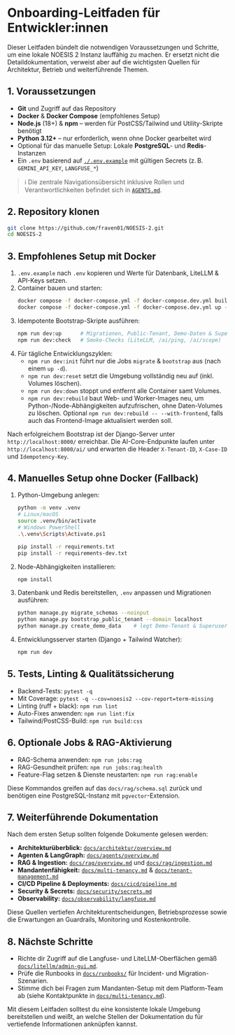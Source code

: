# Onboarding-Leitfaden für Entwickler:innen

Dieser Leitfaden bündelt die notwendigen Voraussetzungen und Schritte, um eine lokale NOESIS 2 Instanz lauffähig zu machen. Er ersetzt nicht die Detaildokumentation, verweist aber auf die wichtigsten Quellen für Architektur, Betrieb und weiterführende Themen.

## 1. Voraussetzungen
- **Git** und Zugriff auf das Repository
- **Docker** & **Docker Compose** (empfohlenes Setup)
- **Node.js** (18+) & **npm** – werden für PostCSS/Tailwind und Utility-Skripte benötigt
- **Python 3.12+** – nur erforderlich, wenn ohne Docker gearbeitet wird
- Optional für das manuelle Setup: Lokale **PostgreSQL**- und **Redis**-Instanzen
- Ein `.env` basierend auf [`./.env.example`](../../.env.example) mit gültigen Secrets (z. B. `GEMINI_API_KEY`, `LANGFUSE_*`)

> ℹ️ Die zentrale Navigationsübersicht inklusive Rollen und Verantwortlichkeiten befindet sich in [`AGENTS.md`](../../AGENTS.md).

## 2. Repository klonen
```bash
git clone https://github.com/fraven01/NOESIS-2.git
cd NOESIS-2
```

## 3. Empfohlenes Setup mit Docker
1. `.env.example` nach `.env` kopieren und Werte für Datenbank, LiteLLM & API-Keys setzen.
2. Container bauen und starten:
   ```bash
   docker compose -f docker-compose.yml -f docker-compose.dev.yml build
   docker compose -f docker-compose.yml -f docker-compose.dev.yml up -d
   ```
3. Idempotente Bootstrap-Skripte ausführen:
   ```bash
   npm run dev:up      # Migrationen, Public-Tenant, Demo-Daten & Superuser
   npm run dev:check   # Smoke-Checks (LiteLLM, /ai/ping, /ai/scope)
   ```
4. Für tägliche Entwicklungszyklen:
   - `npm run dev:init` führt nur die Jobs `migrate` & `bootstrap` aus (nach einem `up -d`).
   - `npm run dev:reset` setzt die Umgebung vollständig neu auf (inkl. Volumes löschen).
   - `npm run dev:down` stoppt und entfernt alle Container samt Volumes.
   - `npm run dev:rebuild` baut Web- und Worker-Images neu, um Python-/Node-Abhängigkeiten aufzufrischen, ohne Daten-Volumes zu
     löschen. Optional `npm run dev:rebuild -- --with-frontend`, falls auch das Frontend-Image aktualisiert werden soll.

Nach erfolgreichem Bootstrap ist der Django-Server unter `http://localhost:8000/` erreichbar. Die AI-Core-Endpunkte laufen unter `http://localhost:8000/ai/` und erwarten die Header `X-Tenant-ID`, `X-Case-ID` und `Idempotency-Key`.

## 4. Manuelles Setup ohne Docker (Fallback)
1. Python-Umgebung anlegen:
   ```bash
   python -m venv .venv
   # Linux/macOS
   source .venv/bin/activate
   # Windows PowerShell
   .\.venv\Scripts\Activate.ps1

   pip install -r requirements.txt
   pip install -r requirements-dev.txt
   ```
2. Node-Abhängigkeiten installieren:
   ```bash
   npm install
   ```
3. Datenbank und Redis bereitstellen, `.env` anpassen und Migrationen ausführen:
   ```bash
   python manage.py migrate_schemas --noinput
   python manage.py bootstrap_public_tenant --domain localhost
   python manage.py create_demo_data    # legt Demo-Tenant & Superuser an
   ```
4. Entwicklungsserver starten (Django + Tailwind Watcher):
   ```bash
   npm run dev
   ```

## 5. Tests, Linting & Qualitätssicherung
- Backend-Tests: `pytest -q`
- Mit Coverage: `pytest -q --cov=noesis2 --cov-report=term-missing`
- Linting (ruff + black): `npm run lint`
- Auto-Fixes anwenden: `npm run lint:fix`
- Tailwind/PostCSS-Build: `npm run build:css`

## 6. Optionale Jobs & RAG-Aktivierung
- RAG-Schema anwenden: `npm run jobs:rag`
- RAG-Gesundheit prüfen: `npm run jobs:rag:health`
- Feature-Flag setzen & Dienste neustarten: `npm run rag:enable`

Diese Kommandos greifen auf das `docs/rag/schema.sql` zurück und benötigen eine PostgreSQL-Instanz mit `pgvector`-Extension.

## 7. Weiterführende Dokumentation
Nach dem ersten Setup sollten folgende Dokumente gelesen werden:
- **Architekturüberblick:** [`docs/architektur/overview.md`](../architektur/overview.md)
- **Agenten & LangGraph:** [`docs/agents/overview.md`](../agents/overview.md)
- **RAG & Ingestion:** [`docs/rag/overview.md`](../rag/overview.md) und [`docs/rag/ingestion.md`](../rag/ingestion.md)
- **Mandantenfähigkeit:** [`docs/multi-tenancy.md`](../multi-tenancy.md) & [`docs/tenant-management.md`](../tenant-management.md)
- **CI/CD Pipeline & Deployments:** [`docs/cicd/pipeline.md`](../cicd/pipeline.md)
- **Security & Secrets:** [`docs/security/secrets.md`](../security/secrets.md)
- **Observability:** [`docs/observability/langfuse.md`](../observability/langfuse.md)

Diese Quellen vertiefen Architekturentscheidungen, Betriebsprozesse sowie die Erwartungen an Guardrails, Monitoring und Kostenkontrolle.

## 8. Nächste Schritte
- Richte dir Zugriff auf die Langfuse- und LiteLLM-Oberflächen gemäß [`docs/litellm/admin-gui.md`](../litellm/admin-gui.md).
- Prüfe die Runbooks in [`docs/runbooks/`](../runbooks) für Incident- und Migration-Szenarien.
- Stimme dich bei Fragen zum Mandanten-Setup mit dem Platform-Team ab (siehe Kontaktpunkte in [`docs/multi-tenancy.md`](../multi-tenancy.md)).

Mit diesem Leitfaden solltest du eine konsistente lokale Umgebung bereitstellen und weißt, an welche Stellen der Dokumentation du für vertiefende Informationen anknüpfen kannst.
